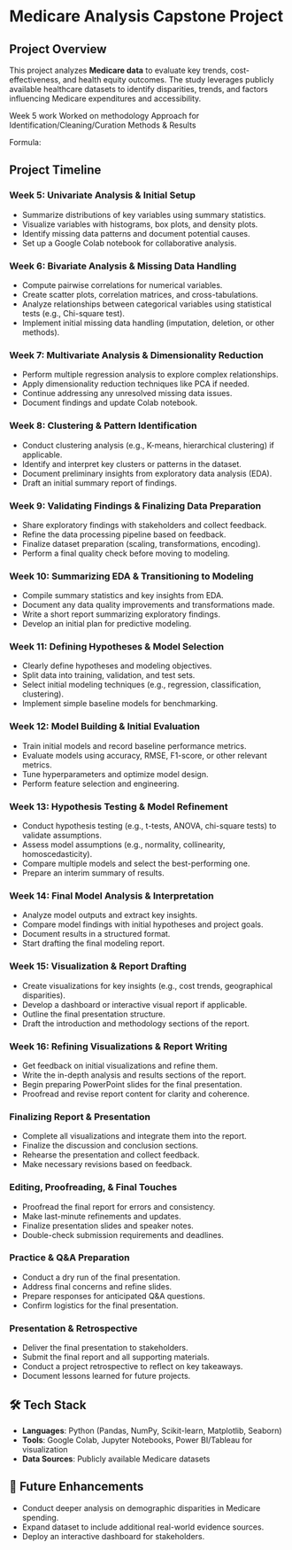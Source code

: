 
# Medicare Analysis Capstone Project  

## Project Overview  
This project analyzes **Medicare data** to evaluate key trends, cost-effectiveness, and health equity outcomes. The study leverages publicly available healthcare datasets to identify disparities, trends, and factors influencing Medicare expenditures and accessibility.

Week 5 work
Worked on methodology
Approach for Identification/Cleaning/Curation
Methods & Results

Formula:


## Project Timeline  

### **Week 5: Univariate Analysis & Initial Setup**  
- Summarize distributions of key variables using summary statistics.  
- Visualize variables with histograms, box plots, and density plots.  
- Identify missing data patterns and document potential causes.  
- Set up a Google Colab notebook for collaborative analysis.  

### **Week 6: Bivariate Analysis & Missing Data Handling**  
- Compute pairwise correlations for numerical variables.  
- Create scatter plots, correlation matrices, and cross-tabulations.  
- Analyze relationships between categorical variables using statistical tests (e.g., Chi-square test).  
- Implement initial missing data handling (imputation, deletion, or other methods).  

### **Week 7: Multivariate Analysis & Dimensionality Reduction**  
- Perform multiple regression analysis to explore complex relationships.  
- Apply dimensionality reduction techniques like PCA if needed.  
- Continue addressing any unresolved missing data issues.  
- Document findings and update Colab notebook.  

### **Week 8: Clustering & Pattern Identification**  
- Conduct clustering analysis (e.g., K-means, hierarchical clustering) if applicable.  
- Identify and interpret key clusters or patterns in the dataset.  
- Document preliminary insights from exploratory data analysis (EDA).  
- Draft an initial summary report of findings.  

### **Week 9: Validating Findings & Finalizing Data Preparation**  
- Share exploratory findings with stakeholders and collect feedback.  
- Refine the data processing pipeline based on feedback.  
- Finalize dataset preparation (scaling, transformations, encoding).  
- Perform a final quality check before moving to modeling.  

### **Week 10: Summarizing EDA & Transitioning to Modeling**  
- Compile summary statistics and key insights from EDA.  
- Document any data quality improvements and transformations made.  
- Write a short report summarizing exploratory findings.  
- Develop an initial plan for predictive modeling.  

### **Week 11: Defining Hypotheses & Model Selection**  
- Clearly define hypotheses and modeling objectives.  
- Split data into training, validation, and test sets.  
- Select initial modeling techniques (e.g., regression, classification, clustering).  
- Implement simple baseline models for benchmarking.  

### **Week 12: Model Building & Initial Evaluation**  
- Train initial models and record baseline performance metrics.  
- Evaluate models using accuracy, RMSE, F1-score, or other relevant metrics.  
- Tune hyperparameters and optimize model design.  
- Perform feature selection and engineering.  

### **Week 13: Hypothesis Testing & Model Refinement**  
- Conduct hypothesis testing (e.g., t-tests, ANOVA, chi-square tests) to validate assumptions.  
- Assess model assumptions (e.g., normality, collinearity, homoscedasticity).  
- Compare multiple models and select the best-performing one.  
- Prepare an interim summary of results.  

### **Week 14: Final Model Analysis & Interpretation**  
- Analyze model outputs and extract key insights.  
- Compare model findings with initial hypotheses and project goals.  
- Document results in a structured format.  
- Start drafting the final modeling report.  

### **Week 15: Visualization & Report Drafting**  
- Create visualizations for key insights (e.g., cost trends, geographical disparities).  
- Develop a dashboard or interactive visual report if applicable.  
- Outline the final presentation structure.  
- Draft the introduction and methodology sections of the report.  

### **Week 16: Refining Visualizations & Report Writing**  
- Get feedback on initial visualizations and refine them.  
- Write the in-depth analysis and results sections of the report.  
- Begin preparing PowerPoint slides for the final presentation.  
- Proofread and revise report content for clarity and coherence.  

### **Finalizing Report & Presentation**  
- Complete all visualizations and integrate them into the report.  
- Finalize the discussion and conclusion sections.  
- Rehearse the presentation and collect feedback.  
- Make necessary revisions based on feedback.  

### **Editing, Proofreading, & Final Touches**  
- Proofread the final report for errors and consistency.  
- Make last-minute refinements and updates.  
- Finalize presentation slides and speaker notes.  
- Double-check submission requirements and deadlines.  

### **Practice & Q&A Preparation**  
- Conduct a dry run of the final presentation.  
- Address final concerns and refine slides.  
- Prepare responses for anticipated Q&A questions.  
- Confirm logistics for the final presentation.  

### **Presentation & Retrospective**  
- Deliver the final presentation to stakeholders.  
- Submit the final report and all supporting materials.  
- Conduct a project retrospective to reflect on key takeaways.  
- Document lessons learned for future projects.  



## 🛠️ Tech Stack  
- **Languages**: Python (Pandas, NumPy, Scikit-learn, Matplotlib, Seaborn)  
- **Tools**: Google Colab, Jupyter Notebooks, Power BI/Tableau for visualization  
- **Data Sources**: Publicly available Medicare datasets  


## 🚀 Future Enhancements  
- Conduct deeper analysis on demographic disparities in Medicare spending.  
- Expand dataset to include additional real-world evidence sources.  
- Deploy an interactive dashboard for stakeholders.  
